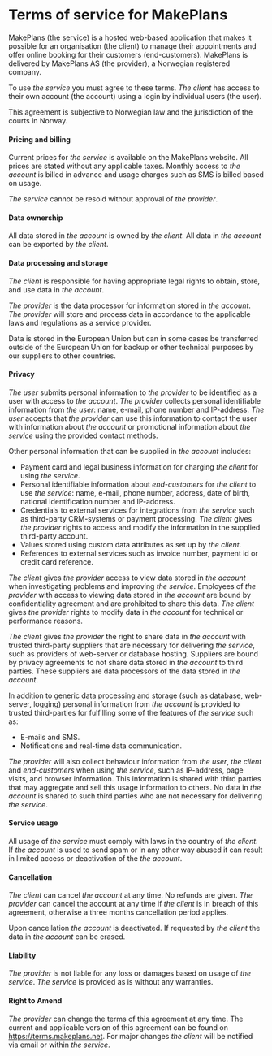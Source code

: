 <h1>Terms of service for MakePlans</h1>

MakePlans (the service) is a hosted web-based application that makes it possible for an organisation (the client) to manage their appointments and offer online booking for their customers (end-customers). MakePlans is delivered by MakePlans AS (the provider), a Norwegian registered company.

To use *the service* you must agree to these terms. *The client* has access to their own account (the account) using a login by individual users (the user).

This agreement is subjective to Norwegian law and the jurisdiction of the courts in Norway.

<h4>Pricing and billing</h4>

Current prices for *the service* is available on the MakePlans website. All prices are stated without any applicable taxes. Monthly access to *the account* is billed in advance and usage charges such as SMS is billed based on usage.

*The service* cannot be resold without approval of *the provider*.

<h4>Data ownership</h4>

All data stored in *the account* is owned by *the client*. All data in *the account* can be exported by *the client*.

<h4>Data processing and storage</h4>

*The client* is responsible for having appropriate legal rights to obtain, store, and use data in *the account*.

*The provider* is the data processor for information stored in *the account*. *The provider* will store and process data in accordance to the applicable laws and regulations as a service provider.

Data is stored in the European Union but can in some cases be transferred outside of the European Union for backup or other technical purposes by our suppliers to other countries.

<h4>Privacy</h4>

*The user* submits personal information to *the provider* to be identified as a user with access to *the account*. *The provider* collects personal identifiable information from *the user*: name, e-mail, phone number and IP-address. *The user* accepts that *the provider* can use this information to contact the user with information about *the account* or promotional information about *the service* using the provided contact methods.

Other personal information that can be supplied in *the account* includes:
* Payment card and legal business information for charging *the client* for using *the service*.
* Personal identifiable information about *end-customers* for *the client* to use *the service*: name, e-mail, phone number, address, date of birth, national identification number and IP-address.
* Credentials to external services for integrations from *the service* such as third-party CRM-systems or payment processing. *The client* gives *the provider* rights to access and modify the information in the supplied third-party account.
* Values stored using custom data attributes as set up by *the client*.
* References to external services such as invoice number, payment id or credit card reference.

*The client* gives *the provider* access to view data stored in *the account* when investigating problems and improving *the service*. Employees of *the provider* with access to viewing data stored in *the account* are bound by confidentiality agreement and are prohibited to share this data. *The client* gives *the provider* rights to modify data in *the account* for technical or performance reasons.

*The client* gives *the provider* the right to share data in *the account* with trusted third-party suppliers that are necessary for delivering *the service*, such as providers of web-server or database hosting. Suppliers are bound by privacy agreements to not share data stored in *the account* to third parties. These suppliers are data processors of the data stored in *the account*.

In addition to generic data processing and storage (such as database, web-server, logging) personal information from *the account* is provided to trusted third-parties for fulfilling some of the features of *the service* such as:
* E-mails and SMS.
* Notifications and real-time data communication.

*The provider* will also collect behaviour information from *the user*, *the client* and *end-customers* when using *the service*, such as IP-address, page visits, and browser information. This information is shared with third parties that may aggregate and sell this usage information to others. No data in *the account* is shared to such third parties who are not necessary for delivering *the service*.

<h4>Service usage</h4>

All usage of *the service* must comply with laws in the country of *the client*. If *the account* is used to send spam or in any other way abused it can result in limited access or deactivation of the *the account*.

<h4>Cancellation</h4>

*The client* can cancel *the account* at any time. No refunds are given. *The provider* can cancel the account at any time if *the client* is in breach of this agreement, otherwise a three months cancellation period applies.

Upon cancellation *the account* is deactivated. If requested by *the client* the data in *the account* can be erased.

<h4>Liability</h4>

*The provider* is not liable for any loss or damages based on usage of *the service*. *The service* is provided as is without any warranties.

<h4>Right to Amend</h4>

*The provider* can change the terms of this agreement at any time. The current and applicable version of this agreement can be found on https://terms.makeplans.net. For major changes *the client* will be notified via email or within *the service*.